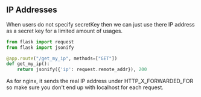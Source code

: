 
## IP Addresses

When users do not specify secretKey then we can just use there IP address as a secret key for a limited amount of usages.



```python
from flask import request
from flask import jsonify

@app.route("/get_my_ip", methods=["GET"])
def get_my_ip():
    return jsonify({'ip': request.remote_addr}), 200
```

As for nginx, it sends the real IP address under HTTP_X_FORWARDED_FOR so make sure you don't end up with localhost for each request.